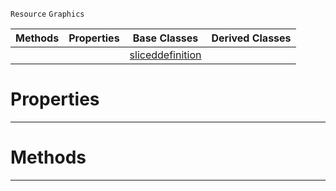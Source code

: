  `Resource` `Graphics`



|Methods|Properties|Base Classes|Derived Classes|
|---|---|---|---|
| | |[sliceddefinition](https://github.com/dragonCASTjosh/PlasmaDocs/blob/master/code_reference/class_reference/sliceddefinition.markdown)| |


 #  Properties


---  
 #  Methods


---  
 

 